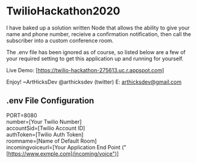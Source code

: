 # TwilioHackathon2020
I have baked up a solution written Node that allows the ability to 
give your name and phone number, recieive a confirmation notification, then 
call the subscriber into a custom conference room.

The .env file has been ignored as of course, so listed below are a few of your required setting to get this application up and running for yourself.

Live Demo: [https://twilio-hackathon-275613.uc.r.appspot.com]  

Enjoy!
~ArtHicksDev
@arthicksdev (twitter)
E: arthicksdev@gmail.com

## .env File Configuration

PORT=8080  
number=[Your Twilio Number]  
accountSid=[Twilio Account ID]  
authToken=[Twilio Auth Token]  
roomname=[Name of Default Room]  
incomingvoiceurl=[Your Application End Point ("[https://www.exmple.com]/incoming/voice")]  